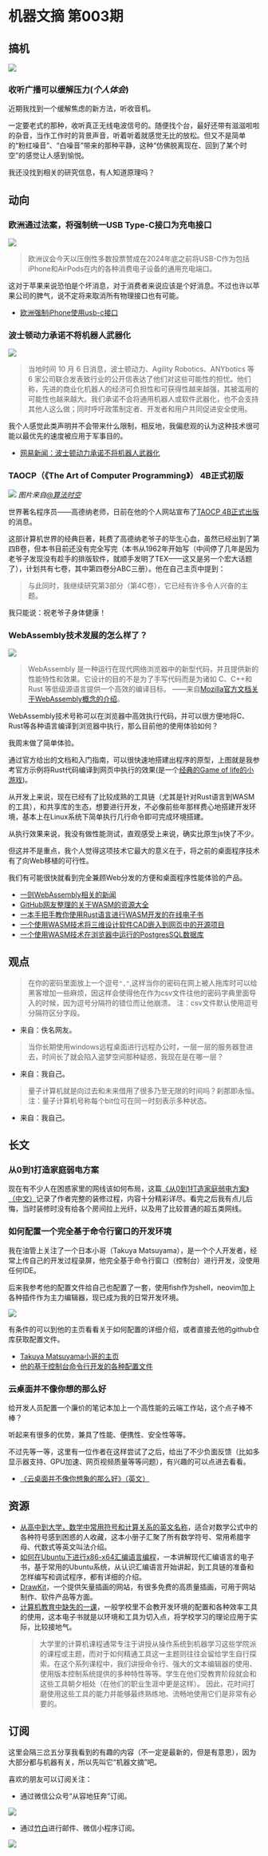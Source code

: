 # 机器文摘 第003期

## 搞机
![](2022-10-11-10-17-41.png)
### 收听广播可以缓解压力(*个人体会*)
近期我找到一个缓解焦虑的新方法，听收音机。

一定要老式的那种，收听真正无线电波信号的。随便找个台，最好还带有滋滋啦啦的杂音，当作工作时的背景声音，听着听着就感觉无比的放松。但又不是简单的“粉红噪音”、“白噪音”带来的那种平静，这种“仿佛脱离现在、回到了某个时空”的感觉让人感到愉悦。

我还没找到相关的研究信息，有人知道原理吗？

## 动向
### 欧洲通过法案，将强制统一USB Type-C接口为充电接口
![](2022-10-11-15-46-02.png)
> 欧洲议会今天以压倒性多数投票赞成在2024年底之前将USB-C作为包括iPhone和AirPods在内的各种消费电子设备的通用充电端口。

这对于苹果来说恐怕是个坏消息，对于消费者来说应该是个好消息。不过也许以苹果公司的脾气，说不定将来取消所有物理接口也有可能。

- [欧洲强制iPhone使用usb-c接口](https://www.macrumors.com/2022/10/04/eu-passes-law-to-switch-iphone-to-usb-c-in-2024/)
### 波士顿动力承诺不将机器人武器化
![](2022-10-11-10-15-11.png)
> 当地时间 10 月 6 日消息，波士顿动力、Agility Robotics、ANYbotics 等 6 家公司联合发表致行业的公开信表达了他们对这些可能性的担忧。他们称，先进的商业化机器人的经济可负担性和可获得性越来越强，其被滥用的可能性也越来越大。我们承诺不会将通用机器人或软件武器化，也不会支持其他人这么做；同时呼吁政策制定者、开发者和用户共同促进安全使用。

我个人感觉此类声明并不会带来什么限制，相反地，我偏悲观的认为这种技术很可能以最优先的速度被应用于军事目的。
- [网易新闻：波士顿动力承诺不将机器人武器化](https://www.163.com/dy/article/HJ5DMDS005118DFD.html)

### TAOCP（《The Art of Computer Programming》） 4B正式初版
![](2022-10-11-10-30-24.png)
*图片来自[@算法时空](https://weibo.com/5819320755/M9LXaF5I3)*

世界著名程序员——高德纳老师，日前在他的个人网站宣布了[TAOCP 4B正式出版](https://www-cs-faculty.stanford.edu/~knuth/news.html#v4b)的消息。

这部计算机世界的经典巨著，耗费了高德纳老爷子的毕生心血，虽然已经出到了第四B卷，但本书目前还没有完全写完（本书从1962年开始写（中间停了几年是因为老爷子发现没有趁手的排版软件，就顺手发明了TEX——这又是另一个宏大话题了），计划共有七卷，其中第四卷分ABC三册）。他在自己主页中提到：
> 与此同时，我继续研究第3部分（第4C卷），它已经有许多令人兴奋的主题。

我只能说：祝老爷子身体健康！

### WebAssembly技术发展的怎么样了？
![](2022-10-11-10-45-39.png)
> WebAssembly 是一种运行在现代网络浏览器中的新型代码，并且提供新的性能特性和效果。它设计的目的不是为了手写代码而是为诸如 C、C++和 Rust 等低级源语言提供一个高效的编译目标。
——来自[Mozilla官方文档关于WebAssembly概念的介绍](https://developer.mozilla.org/zh-CN/docs/WebAssembly/Concepts)。

WebAssembly技术号称可以在浏览器中高效执行代码，并可以很方便地将C、Rust等各种语言编译到浏览器中执行，那么目前他的使用体验如何？

我周末做了简单体验。

通过官方给出的文档和入门指南，可以很快速地搭建出程序的原型，上图就是我参考官方示例将Rust代码编译到网页中执行的效果(是一个[经典的Game of life的小游戏](https://en.wikipedia.org/wiki/Conway%27s_Game_of_Life))。

从开发上来说，现在已经有了比较成熟的工具链（尤其是针对Rust语言到WASM的工具），和共享库的生态，想要进行开发，不必像前些年那样费心地搭建开发环境，基本上在Linux系统下简单执行几行命令即可完成环境搭建。

从执行效果来说，我没有做性能测试，直观感受上来说，确实比原生js快了不少。

但这并不是重点，我个人觉得这项技术它最大的意义在于，将之前的桌面程序技术有了向Web移植的可行性。

我们有可能很快就看到完全兼顾Web分发的方便和桌面程序性能体验的产品。

- [一则WebAssembly相关的新闻](https://www.infoq.cn/article/hdwglnhub2wwklo9zz6z)
- [GitHub网友整理的关于WASM的资源大全](https://github.com/mbasso/awesome-wasm)
- [一本手把手教你使用Rust语言进行WASM开发的在线电子书](https://rustwasm.github.io/docs/book/introduction.html)
- [一个使用WASM技术将三维设计软件CAD嵌入到网页中的开源项目](https://zalo.github.io/CascadeStudio)
- [一个使用WASM技术在浏览器中运行的PostgresSQL数据库](https://supabase.com/blog/postgres-wasm)

## 观点
> 在你的密码里面放上一个逗号`","`,这样当你的密码在网上被人拖库时可以给黑客增加一些麻烦，因这样会使得他在作为csv文件往他的密码字典里面导入的时候，因为逗号分隔符的错位而让他崩溃。
> 注：csv文件默认使用逗号分隔符区分字段。
- 来自：佚名网友。

> 当你长期使用windows远程桌面进行远程办公时，一层一层的服务器登进去，时间长了就会陷入盗梦空间那种疑惑，我现在是在哪一层？
- 来自：我自己。

> 量子计算机就是向过去和未来借用了很多乃至无限的时间吗？刹那即永恒。
> 注：量子计算机号称每个bit位可在同一时刻表示多种状态。
- 来自：我自己。

## 长文
### 从0到1打造家庭弱电方案
现在有不少人在困惑家里的网线该如何布局，这篇[《从0到1打造家庭弱电方案》（中文）](https://luolei.org/home-network-1/)记录了作者完整的装修过程，内容十分精彩详尽。看完之后我有点儿后悔，当时装修时没有给各个房间拉上光纤，以及用了比较普通的超五类网线。

### 如何配置一个完全基于命令行窗口的开发环境
我在油管上关注了一个日本小哥（Takuya Matsuyama），是一个个人开发者，经常上传自己的开发过程录屏，他完全基于命令行窗口（控制台）进行开发，没使用任何IDE。

后来我参考他的配置文件给自己也配置了一套，使用fish作为shell，neovim加上各种插件作为主力编辑器，现已成为我的日常开发环境。

![](2022-10-11-11-16-56.png)

有条件的可以到他的主页看看关于如何配置的详细介绍，或者直接去他的github仓库获取配置文件。

- [Takuya Matsuyama小哥的主页](https://www.craftz.dog/posts)
- [他的基于控制台命令行开发的各种配置文件](https://github.com/craftzdog/dotfiles-public)

### 云桌面并不像你想的那么好
给开发人员配置一个廉价的笔记本加上一个高性能的云端工作站，这个点子棒不棒？

听起来有很多的优势，兼具了性能、便携性、安全性等等。

不过先等一等，这里有一位作者在这样尝试了之后，给出了不少负面反馈（比如多显示器支持、GPU加速、网页视频质量等等问题），有兴趣的可以点进去看看。
- [《云桌面并不像你想象的那么好》（英文）](https://mjg59.dreamwidth.org/61535.html)

## 资源
- [从高中到大学，数学中常用符号和计算关系的英文名称](https://webusers.imj-prg.fr/~jan.nekovar/co/en/en.pdf)，适合对数学公式中的各种符号感到困惑的人收藏，这本小册子汇聚了所有数学符号、常用希腊字母、代数式等英文叫法介绍。
- [如何在Ubuntu下进行x86-x64汇编语言编程](http://www.egr.unlv.edu/~ed/x86.html)，一本讲解现代汇编语言的电子书，基于常用的Ubuntu系统，从认识汇编语言开始讲起，到工具链的准备和怎样编写和调试程序，都有详细的介绍。
- [DrawKit](https://www.drawkit.com/)，一个提供矢量插画的网站，有很多免费的高质量插画，可用于网站制作、软件产品等方面。
- [计算机教育中缺失的一课](https://missing-semester-cn.github.io/)，一般学校里不会教开发环境的配置和各种效率工具的使用，这本电子书就是以环境和工具为切入点，将学校学习的理论应用于实际，比较接地气。
  > 大学里的计算机课程通常专注于讲授从操作系统到机器学习这些学院派的课程或主题，而对于如何精通工具这一主题则往往会留给学生自行探索。在这个系列课程中，我们讲授命令行、强大的文本编辑器的使用、使用版本控制系统提供的多种特性等等。学生在他们受教育阶段就会和这些工具朝夕相处（在他们的职业生涯中更是这样）。 因此，花时间打磨使用这些工具的能力并能够最终熟练地、流畅地使用它们是非常有必要的。

## 订阅
这里会隔三岔五分享我看到的有趣的内容（不一定是最新的，但是有意思），因为大部分都与机器有关，所以先叫它“机器文摘”吧。

喜欢的朋友可以订阅关注：

- 通过微信公众号“从容地狂奔”订阅。

![](../weixin.jpg)

- 通过[竹白](https://zhubai.love/)进行邮件、微信小程序订阅。

![](../zhubai.jpg)
